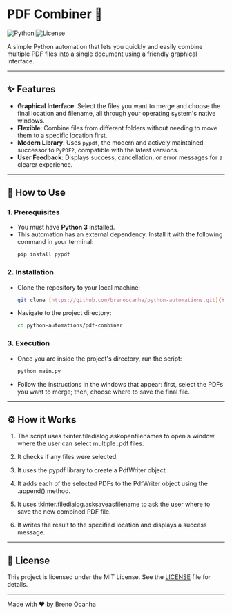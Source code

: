 # PDF Combiner 🔀

![Python](https://img.shields.io/badge/Python-3.x-blue.svg)
![License](https://img.shields.io/badge/License-MIT-green.svg)

A simple Python automation that lets you quickly and easily combine multiple PDF files into a single document using a friendly graphical interface.

---

## ✨ Features

- **Graphical Interface**: Select the files you want to merge and choose the final location and filename, all through your operating system's native windows.
- **Flexible**: Combine files from different folders without needing to move them to a specific location first.
- **Modern Library**: Uses `pypdf`, the modern and actively maintained successor to `PyPDF2`, compatible with the latest versions.
- **User Feedback**: Displays success, cancellation, or error messages for a clearer experience.

---

## 🚀 How to Use

### 1. Prerequisites
- You must have **Python 3** installed.
- This automation has an external dependency. Install it with the following command in your terminal:
  ```bash
  pip install pypdf
  ```

### 2. Installation

- Clone the repository to your local machine:

    ```bash
    git clone [https://github.com/brenoocanha/python-automations.git](https://github.com/brenoocanha/python-automations.git)
    ```

- Navigate to the project directory:

    ```bash
    cd python-automations/pdf-combiner
    ```

### 3. Execution

- Once you are inside the project's directory, run the script:

    ```bash
    python main.py
    ```

- Follow the instructions in the windows that appear: first, select the PDFs you want to merge; then, choose where to save the final file.

---

## ⚙️ How it Works

1. The script uses tkinter.filedialog.askopenfilenames to open a window where the user can select multiple .pdf files.

2. It checks if any files were selected.

3. It uses the pypdf library to create a PdfWriter object.

4. It adds each of the selected PDFs to the PdfWriter object using the .append() method.

5. It uses tkinter.filedialog.asksaveasfilename to ask the user where to save the new combined PDF file.

6. It writes the result to the specified location and displays a success message.

---

## 📜 License

This project is licensed under the MIT License. See the [LICENSE](LICENSE) file for details.

---

Made with ❤️ by Breno Ocanha